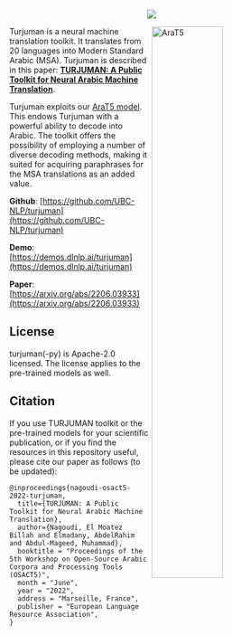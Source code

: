   
  <p align="center">
    <br>
    <img src="https://github.com/UBC-NLP/turjuman/raw/master//images/turjuman_logo.png"/>
    <br>
<p>
  
  <img src="https://github.com/UBC-NLP/turjuman/raw/master/images/turjuman.png" alt="AraT5" width="50%" height="50%" align="right"/>



Turjuman is a neural machine translation toolkit. It translates from 20 languages into Modern Standard Arabic (MSA). Turjuman is described in this paper: 
[**TURJUMAN: A Public Toolkit for Neural Arabic Machine Translation**](https://arxiv.org/abs/2206.03933).

Turjuman exploits our [AraT5 model](https://github.com/UBC-NLP/araT5). This endows Turjuman with a powerful ability to decode into Arabic. The toolkit offers the possibility of employing a number of diverse decoding methods, making it suited for acquiring paraphrases for the MSA translations as an added value.


**Github**: [https://github.com/UBC-NLP/turjuman](https://github.com/UBC-NLP/turjuman)

**Demo**: [https://demos.dlnlp.ai/turjuman](https://demos.dlnlp.ai/turjuman)

**Paper**: [https://arxiv.org/abs/2206.03933](https://arxiv.org/abs/2206.03933)

## License
turjuman(-py) is Apache-2.0 licensed. The license applies to the pre-trained models as well.

## Citation
If you use TURJUMAN toolkit or the pre-trained models for your scientific publication, or if you find the resources in this repository useful, please cite our paper as follows (to be updated):
```
@inproceedings{nagoudi-osact5-2022-turjuman,
  title={TURJUMAN: A Public Toolkit for Neural Arabic Machine Translation},
  author={Nagoudi, El Moatez Billah and Elmadany, AbdelRahim and Abdul-Mageed, Muhammad},
  booktitle = "Proceedings of the 5th Workshop on Open-Source Arabic Corpora and Processing Tools (OSACT5)",
  month = "June",
  year = "2022",
  address = "Marseille, France",
  publisher = "European Language Resource Association",
}

```

